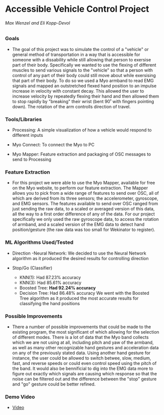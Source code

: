 # Accessible Vehicle Control Project

###### Max Wenzel and Eli Kopp-Devol

### Goals
* The goal of this project was to simulate the control of a "vehicle" or general method of transportation in a way that is accessible for someone with a dissability while still allowing that person to exersise part of their body. Specifically we wanted to use the flexing of different muscles to send various signals to the "vehicle" so that a person with control of any part of their body could still move about while exersising that part of their body. To do so we used a Myo armband to read EMG signals and mapped an outstretched flexed hand position to an impulse increase in velocity with constant decay. This allowed the user to increase velocity by repeatedly flexing their hand and then allowed them to stop rapidly by "breaking" their wrist (bent 90˚ with fingers pointing down). The rotation of the arm controlls direction of travel. 

### Tools/Libraries
* Processing: A simple visualization of how a vehicle would respond to different inputs

* Myo Connect: To connect the Myo to PC

* Myo Mapper: Feature extraction and packaging of OSC messages to send to Processing


### Feature Extraction
* For this project we were able to use the Myo Mapper, available for free on the Myo website, to perform our feature extraction. The Mapper allows you to pick from a wide range of features to send over OSC, all of which are derived from its three sensors; the accelerometer, gyroscope, and EMG sensors. The features available to send over OSC ranged from just sending the raw data, to a scaled or averaged version of this data, all the way to a first order difference of any of the data. For our project specifically we only used the raw gyroscope data, to access the rotation of armband, and a scaled version of the EMG data to detect hand position/gesture (the raw data was too small for Wekinator to register). 

### ML Algorithms Used/Tested

* Direction
  -Neural Network: We decided to use the Neural Network algorithm as it produced the desired results for controlling direction

* Stop/Go (Classifier)
  - KNN(1): Had 87.23% accuracy
  - KNN(3): Had 85.61% accuracy
  - Boosted Tree: **Had 92.24% accuracy**
  - Decision Tree: Had 86.48% accuracy
  We went with the Boosted Tree algorithm as it produced the most accurate results for classifying the hand positions 


### Possible Improvements
* There a number of possible improvements that could be made to the existing program, the most significant of which allowing for the selection of different modes. There is a lot of data that the Myo band collects which we are not using at all, including pitch and yaw of the armband, as well as many other recognizable hand gestures and acceleration data on any of the previously stated data. Using another hand gesture for instance, the user could be allowed to switch betwee, slow, medium, fast, and reverse speeds or could even control speed using the pitch of the band. It would also be bennificial to dig into the EMG data more to figure out exactly which signals are causing which response so that the noise can be filtered out and the difference between the "stop" gesture and "go" gesture could be better refined.  



### Demo Video
* [Video](https://www.youtube.com/watch?v=1iHmTnbqfYo)

